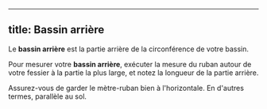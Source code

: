 ***

## title: Bassin arrière

Le **bassin arrière** est la partie arrière de la circonférence de votre bassin.

Pour mesurer votre **bassin arrière**, exécuter la mesure du ruban autour de votre fessier à la partie la plus large, et notez la longueur de la partie arrière.

Assurez-vous de garder le mètre-ruban bien à l'horizontale. En d'autres termes, parallèle au sol.
